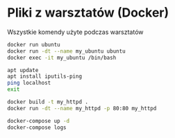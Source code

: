 # Pliki z warsztatów (Docker)

Wszystkie komendy użyte podczas warsztatów

```sh
docker run ubuntu
docker run -dt --name my_ubuntu ubuntu 
docker exec -it my_ubuntu /bin/bash

apt update
apt install iputils-ping
ping localhost  
exit

docker build -t my_httpd . 
docker run -dt --name my_httpd -p 80:80 my_httpd

docker-compose up -d
docker-compose logs
```

